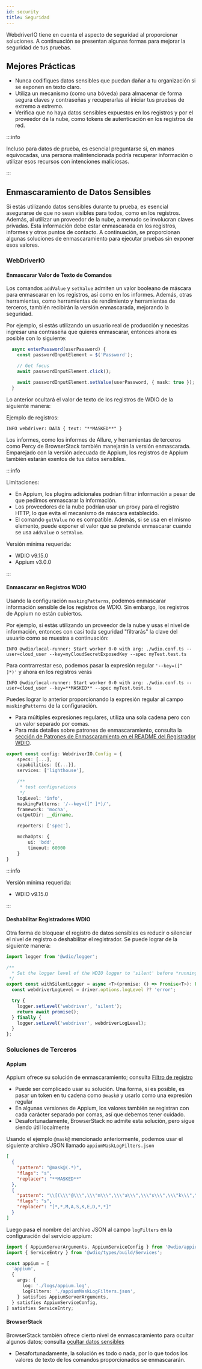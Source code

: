 ```yaml
---
id: security
title: Seguridad
---
```


WebdriverIO tiene en cuenta el aspecto de seguridad al proporcionar soluciones. A continuación se presentan algunas formas para mejorar la seguridad de tus pruebas.

## Mejores Prácticas

- Nunca codifiques datos sensibles que puedan dañar a tu organización si se exponen en texto claro.
- Utiliza un mecanismo (como una bóveda) para almacenar de forma segura claves y contraseñas y recuperarlas al iniciar tus pruebas de extremo a extremo.
- Verifica que no haya datos sensibles expuestos en los registros y por el proveedor de la nube, como tokens de autenticación en los registros de red.

:::info

Incluso para datos de prueba, es esencial preguntarse si, en manos equivocadas, una persona malintencionada podría recuperar información o utilizar esos recursos con intenciones maliciosas.

:::

## Enmascaramiento de Datos Sensibles

Si estás utilizando datos sensibles durante tu prueba, es esencial asegurarse de que no sean visibles para todos, como en los registros. Además, al utilizar un proveedor de la nube, a menudo se involucran claves privadas. Esta información debe estar enmascarada en los registros, informes y otros puntos de contacto. A continuación, se proporcionan algunas soluciones de enmascaramiento para ejecutar pruebas sin exponer esos valores.

### WebDriverIO

#### Enmascarar Valor de Texto de Comandos

Los comandos `addValue` y `setValue` admiten un valor booleano de máscara para enmascarar en los registros, así como en los informes. Además, otras herramientas, como herramientas de rendimiento y herramientas de terceros, también recibirán la versión enmascarada, mejorando la seguridad.

Por ejemplo, si estás utilizando un usuario real de producción y necesitas ingresar una contraseña que quieres enmascarar, entonces ahora es posible con lo siguiente:

```ts
  async enterPassword(userPassword) {
    const passwordInputElement = $('Password');

    // Get focus
    await passwordInputElement.click();

    await passwordInputElement.setValue(userPassword, { mask: true });
  }
```

Lo anterior ocultará el valor de texto de los registros de WDIO de la siguiente manera:

Ejemplo de registros:
```text
INFO webdriver: DATA { text: "**MASKED**" }
```

Los informes, como los informes de Allure, y herramientas de terceros como Percy de BrowserStack también manejarán la versión enmascarada.
Emparejado con la versión adecuada de Appium, los registros de Appium también estarán exentos de tus datos sensibles.

:::info

Limitaciones:
  - En Appium, los plugins adicionales podrían filtrar información a pesar de que pedimos enmascarar la información.
  - Los proveedores de la nube podrían usar un proxy para el registro HTTP, lo que evita el mecanismo de máscara establecido.
  - El comando `getValue` no es compatible. Además, si se usa en el mismo elemento, puede exponer el valor que se pretende enmascarar cuando se usa `addValue` o `setValue`.

Versión mínima requerida:
 - WDIO v9.15.0
 - Appium v3.0.0

:::

#### Enmascarar en Registros WDIO

Usando la configuración `maskingPatterns`, podemos enmascarar información sensible de los registros de WDIO. Sin embargo, los registros de Appium no están cubiertos.

Por ejemplo, si estás utilizando un proveedor de la nube y usas el nivel de información, entonces con casi toda seguridad "filtrarás" la clave del usuario como se muestra a continuación:

```text
INFO @wdio/local-runner: Start worker 0-0 with arg: ./wdio.conf.ts --user=cloud_user --key=myCloudSecretExposedKey --spec myTest.test.ts
```

Para contrarrestar eso, podemos pasar la expresión regular `'--key=([^ ]*)'` y ahora en los registros verás 

```text
INFO @wdio/local-runner: Start worker 0-0 with arg: ./wdio.conf.ts --user=cloud_user --key=**MASKED** --spec myTest.test.ts
```

Puedes lograr lo anterior proporcionando la expresión regular al campo `maskingPatterns` de la configuración.
  - Para múltiples expresiones regulares, utiliza una sola cadena pero con un valor separado por comas.
  - Para más detalles sobre patrones de enmascaramiento, consulta la [sección de Patrones de Enmascaramiento en el README del Registrador WDIO](https://github.com/webdriverio/webdriverio/blob/main/packages/wdio-logger/README.md#masking-patterns).

```ts
export const config: WebdriverIO.Config = {
    specs: [...],
    capabilities: [{...}],
    services: ['lighthouse'],

    /**
     * test configurations
     */
    logLevel: 'info',
    maskingPatterns: '/--key=([^ ]*)/',
    framework: 'mocha',
    outputDir: __dirname,

    reporters: ['spec'],

    mochaOpts: {
        ui: 'bdd',
        timeout: 60000
    }
}
```

:::info

Versión mínima requerida:
 - WDIO v9.15.0

:::

#### Deshabilitar Registradores WDIO

Otra forma de bloquear el registro de datos sensibles es reducir o silenciar el nivel de registro o deshabilitar el registrador.
Se puede lograr de la siguiente manera:

```ts
import logger from '@wdio/logger';

/**
  * Set the logger level of the WDIO logger to 'silent' before *running a promise, which helps hide sensitive information in the logs.
 */
export const withSilentLogger = async <T>(promise: () => Promise<T>): Promise<T> => {
  const webdriverLogLevel = driver.options.logLevel ?? 'error';

  try {
    logger.setLevel('webdriver', 'silent');
    return await promise();
  } finally {
    logger.setLevel('webdriver', webdriverLogLevel);
  }
};
```

### Soluciones de Terceros

#### Appium
Appium ofrece su solución de enmascaramiento; consulta [Filtro de registro](https://appium.io/docs/en/latest/guides/log-filters/)
 - Puede ser complicado usar su solución. Una forma, si es posible, es pasar un token en tu cadena como `@mask@` y usarlo como una expresión regular
 - En algunas versiones de Appium, los valores también se registran con cada carácter separado por comas, así que debemos tener cuidado.
 - Desafortunadamente, BrowserStack no admite esta solución, pero sigue siendo útil localmente
 
Usando el ejemplo `@mask@` mencionado anteriormente, podemos usar el siguiente archivo JSON llamado `appiumMaskLogFilters.json`
```json
[
  {
    "pattern": "@mask@(.*)",
    "flags": "s",
    "replacer": "**MASKED**"
  },
  {
    "pattern": "\\[(\\\"@\\\",\\\"m\\\",\\\"a\\\",\\\"s\\\",\\\"k\\\",\\\"@\\\",\\S+)\\]",
    "flags": "s",
    "replacer": "[*,*,M,A,S,K,E,D,*,*]"
  }
]
```

Luego pasa el nombre del archivo JSON al campo `logFilters` en la configuración del servicio appium:
```ts
import { AppiumServerArguments, AppiumServiceConfig } from '@wdio/appium-service';
import { ServiceEntry } from '@wdio/types/build/Services';

const appium = [
  'appium',
  {
    args: {
      log: './logs/appium.log',
      logFilters: './appiumMaskLogFilters.json',
    } satisfies AppiumServerArguments,
  } satisfies AppiumServiceConfig,
] satisfies ServiceEntry;
```

#### BrowserStack

BrowserStack también ofrece cierto nivel de enmascaramiento para ocultar algunos datos; consulta [ocultar datos sensibles](https://www.browserstack.com/docs/automate/selenium/hide-sensitive-data)
 - Desafortunadamente, la solución es todo o nada, por lo que todos los valores de texto de los comandos proporcionados se enmascararán.